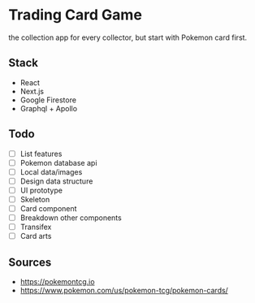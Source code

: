 # Trading Card Game
the collection app for every collector, but start with Pokemon card first.

## Stack
- React
- Next.js
- Google Firestore
- Graphql + Apollo

## Todo
- [ ] List features
- [ ] Pokemon database api
- [ ] Local data/images 
- [ ] Design data structure
- [ ] UI prototype
- [ ] Skeleton 
- [ ] Card component
- [ ] Breakdown other components
- [ ] Transifex
- [ ] Card arts

## Sources
- https://pokemontcg.io
- https://www.pokemon.com/us/pokemon-tcg/pokemon-cards/
